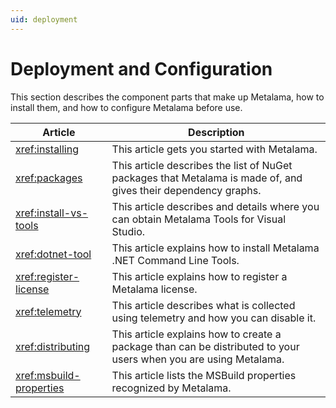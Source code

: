 ```yaml
---
uid: deployment
---
```


# Deployment and Configuration

This section describes the component parts that make up Metalama, how to install them, and how to configure Metalama before use.

| Article | Description |
|---------|-------------|
| <xref:installing> | This article gets you started with Metalama. |
| <xref:packages> | This article describes the list of NuGet packages that Metalama is made of, and gives their dependency graphs.
| <xref:install-vs-tools> | This article describes and details where you can obtain Metalama Tools for Visual Studio.
| <xref:dotnet-tool> | This article explains how to install Metalama .NET Command Line Tools.
| <xref:register-license> | This article explains how to register a Metalama license.
| <xref:telemetry> | This article describes what is collected using telemetry and how you can disable it. 
| <xref:distributing> | This article explains how to create a package than can be distributed to your users when you are using Metalama.
| <xref:msbuild-properties> | This article lists the MSBuild properties recognized by Metalama.